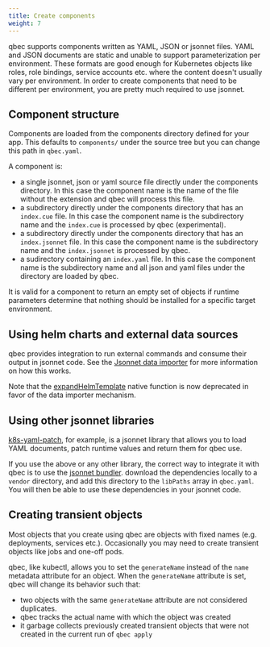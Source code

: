 ```yaml
---
title: Create components
weight: 7
--- 
```


qbec supports components written as YAML, JSON or jsonnet files. YAML and JSON documents are static
and unable to support parameterization per environment. These formats are good enough for Kubernetes
objects like roles, role bindings, service accounts etc. where the content doesn't usually vary
per environment. In order to create components that need to be different per environment, you are 
pretty much required to use jsonnet.

## Component structure

Components are loaded from the components directory defined for your app. 
This defaults to `components/` under the source tree but you can change this path in `qbec.yaml`.

A component is:

* a single jsonnet, json or yaml source file directly under the components directory. In this case the component name
  is the name of the file without the extension and qbec will process this file.
* a subdirectory directly under the components directory that has an `index.cue` file. In this case the component
  name is the subdirectory name and the `index.cue` is processed by qbec (experimental).
* a subdirectory directly under the components directory that has an `index.jsonnet` file. In this case the component
  name is the subdirectory name and the `index.jsonnet` is processed by qbec.
* a sudirectory containing an `index.yaml` file. In this case the component name is the subdirectory name and all
  json and yaml files under the directory are loaded by qbec.

It is valid for a component to return an empty set of objects if runtime parameters determine that
nothing should be installed for a specific target environment.

## Using helm charts and external data sources

qbec provides integration to run external commands and consume their output in jsonnet code. 
See the [Jsonnet data importer](../../../reference/jsonnet-external-data) for more information on how this works.

Note that the [expandHelmTemplate](../../../reference/jsonnet-native-funcs/#expandhelmtemplate) native function
is now deprecated in favor of the data importer mechanism.

## Using other jsonnet libraries

[k8s-yaml-patch](https://github.com/splunk/k8s-yaml-patch),
for example, is a jsonnet library that allows you to load YAML documents, patch runtime values and
return them for qbec use. 

If you use the above or any other library, the correct way to integrate it with qbec is to use
the [jsonnet bundler](https://github.com/jsonnet-bundler/jsonnet-bundler). download the dependencies
locally to a `vendor` directory, and add this directory to the `libPaths` array in `qbec.yaml`.
You will then be able to use these dependencies in your jsonnet code.

## Creating transient objects

Most objects that you create using qbec are objects with fixed names (e.g. deployments, services etc.). Occasionally
you may need to create transient objects like jobs and one-off pods. 

qbec, like kubectl, allows you to set the `generateName` instead of the `name` metadata attribute for an object.
When the `generateName` attribute is set, qbec will change its behavior such that:

* two objects with the same `generateName` attribute are not considered duplicates.
* qbec tracks the actual name with which the object was created
* it garbage collects previously created transient objects that were not created in the current run of `qbec apply`
